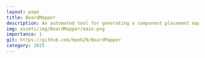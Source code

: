 ```yaml
---
layout: page
title: BoardMapper
description: An automated tool for generating a component placement map on a PCB, labeling references (U1, R1, C1…) directly on the board image.
img: assets/img/BoardMapper/main.png
importance: 1
git: https://github.com/mpek29/BoardMapper
category: 2025
---
```



